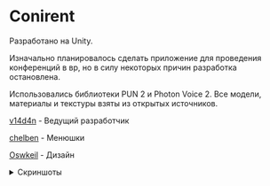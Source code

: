# Conirent
Разработано на Unity.

Изначально планировалось сделать приложение для проведения конференций в вр, но в силу некоторых причин разработка остановлена.

Использовались библиотеки PUN 2 и Photon Voice 2. Все модели, материалы и текстуры взяты из открытых источников.

[v14d4n](https://github.com/v14d4n) - Ведущий разработчик

[chelben](https://github.com/chelben) - Менюшки

[Oswkeil](https://github.com/Oswkeil) - Дизайн

<details>
  <summary>Скриншоты</summary>
  
![](https://user-images.githubusercontent.com/65820175/121238626-5b328d80-c8a9-11eb-8ad2-c13cd0cbe927.PNG)
![](https://user-images.githubusercontent.com/65820175/121238462-2f170c80-c8a9-11eb-93d5-595ab5d552fa.PNG)
![](https://user-images.githubusercontent.com/65820175/121239438-499db580-c8aa-11eb-827e-f437b28ef390.jpg)
  
</details>
